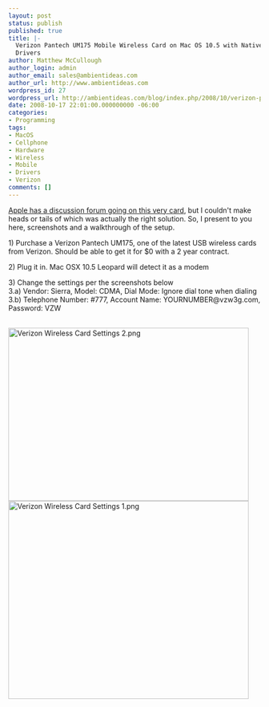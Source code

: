 ```yaml
---
layout: post
status: publish
published: true
title: |-
  Verizon Pantech UM175 Mobile Wireless Card on Mac OS 10.5 with Native
  Drivers
author: Matthew McCullough
author_login: admin
author_email: sales@ambientideas.com
author_url: http://www.ambientideas.com
wordpress_id: 27
wordpress_url: http://ambientideas.com/blog/index.php/2008/10/verizon-pantech-um175-mobile-wireless-card-on-mac-os-105-with-nativedrivers/
date: 2008-10-17 22:01:00.000000000 -06:00
categories:
- Programming
tags:
- MacOS
- Cellphone
- Hardware
- Wireless
- Mobile
- Drivers
- Verizon
comments: []
---
```

<p><a href="http://discussions.apple.com/thread.jspa?messageID=7927262&amp;#7927262" target="_blank">Apple has a discussion forum going on this very card</a>, but I couldn't make heads or tails of which was actually the right solution. So, I present to you here, screenshots and a walkthrough of the setup.</p>
<p>1) Purchase a Verizon Pantech UM175, one of the latest USB wireless cards from Verizon. Should be able to get it for $0 with a 2 year contract.</p>
<p>2) Plug it in. Mac OSX 10.5 Leopard will detect it as a modem</p>
<p>3) Change the settings per the screenshots below<br />
3.a) Vendor: Sierra, Model: CDMA, Dial Mode: Ignore dial tone when dialing<br />
3.b) Telephone Number: #777, Account Name: YOURNUMBER@vzw3g.com, Password: VZW</p>
<p><br />
<img src="http://farm4.static.flickr.com/3036/2951065358_9cca915b67.jpg" width="480" height="345" alt="Verizon Wireless Card Settings 2.png" /> <img src="http://farm4.static.flickr.com/3293/2950212307_1a6fcff801.jpg" width="480" height="395" alt="Verizon Wireless Card Settings 1.png" /></p>
